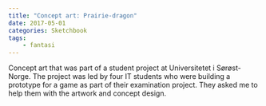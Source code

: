 ```yaml
---
title: "Concept art: Prairie-dragon"
date: 2017-05-01
categories: Sketchbook
tags:
    - fantasi
---
```

Concept art that was part of a student project at Universitetet i Sørøst-Norge. The project was led by four IT students who were building a prototype for a game as part of their examination project. They asked me to help them with the artwork and concept design.